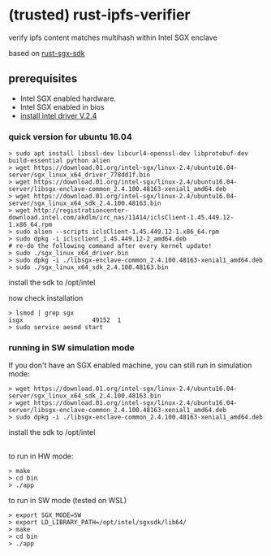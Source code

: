 # (trusted) rust-ipfs-verifier
verify ipfs content matches multihash within Intel SGX enclave

based on [rust-sgx-sdk](https://github.com/baidu/rust-sgx-sdk)
## prerequisites
* Intel SGX enabled hardware.
* Intel SGX enabled in bios
* [install intel driver V.2.4](https://download.01.org/intel-sgx/linux-2.4/docs/Intel_SGX_Installation_Guide_Linux_2.4_Open_Source.pdf)

### quick version for ubuntu 16.04
```
> sudo apt install libssl-dev libcurl4-openssl-dev libprotobuf-dev build-essential python alien
> wget https://download.01.org/intel-sgx/linux-2.4/ubuntu16.04-server/sgx_linux_x64_driver_778dd1f.bin
> wget https://download.01.org/intel-sgx/linux-2.4/ubuntu16.04-server/libsgx-enclave-common_2.4.100.48163-xenial1_amd64.deb
> wget https://download.01.org/intel-sgx/linux-2.4/ubuntu16.04-server/sgx_linux_x64_sdk_2.4.100.48163.bin
> wget http://registrationcenter-download.intel.com/akdlm/irc_nas/11414/iclsClient-1.45.449.12-1.x86_64.rpm
> sudo alien --scripts iclsClient-1.45.449.12-1.x86_64.rpm
> sudo dpkg -i iclsclient_1.45.449.12-2_amd64.deb
# re-do the following command after every kernel update!
> sudo ./sgx_linux_x64_driver.bin
> sudo dpkg -i ./libsgx-enclave-common_2.4.100.48163-xenial1_amd64.deb
> sudo ./sgx_linux_x64_sdk_2.4.100.48163.bin
```
install the sdk to /opt/intel

now check installation
```
> lsmod | grep sgx
isgx                   49152  1
> sudo service aesmd start
```

### running in SW simulation mode
If you don't have an SGX enabled machine, you can still run in simulation mode:

```
> wget https://download.01.org/intel-sgx/linux-2.4/ubuntu16.04-server/sgx_linux_x64_sdk_2.4.100.48163.bin
> wget https://download.01.org/intel-sgx/linux-2.4/ubuntu16.04-server/libsgx-enclave-common_2.4.100.48163-xenial1_amd64.deb
> sudo dpkg -i ./libsgx-enclave-common_2.4.100.48163-xenial1_amd64.deb
```
install the sdk to /opt/intel


##
to run in HW mode: 
```
> make
> cd bin
> ./app
```

to run in SW mode (tested on WSL)
```
> export SGX_MODE=SW
> export LD_LIBRARY_PATH=/opt/intel/sgxsdk/lib64/
> make
> cd bin
> ./app
```